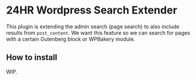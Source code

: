 # 24HR Wordpress Search Extender
This plugin is extending the admin search (page search) to also include results from `post_content`. We want this feature so we can search for pages with a certain Gutenberg block or WPBakery module. 

## How to install
WIP.